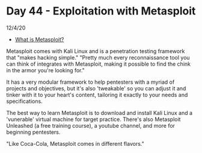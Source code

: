 # Day 44 - Exploitation with Metasploit
12/4/20

* [What is Metasploit?](https://www.csoonline.com/article/3379117/what-is-metasploit-and-how-to-use-this-popular-hacking-tool.html)

Metasploit comes with Kali Linux and is a penetration testing framework that "makes hacking simple." "Pretty much every reconnaissance tool you can think of integrates with Metasploit, making it possible to find the chink in the armor you're looking for."

It has a very modular framework to help pentesters with a myriad of projects and objectives, but it's also 'tweakable' so you can adjust it and tinker with it to your heart's content, tailoring it exactly to your needs and specifications.

The best way to learn Metasploit is to download and install Kali Linux and a 'vunerable' virtual machine for target practice. There's also Metasploit Unleashed (a free training course), a youtube channel, and more for beginning pentesters.

"Like Coca-Cola, Metasploit comes in different flavors."